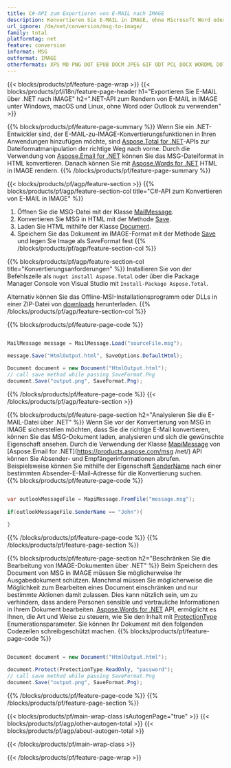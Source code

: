 ```yaml
---
title: C#-API zum Exportieren von E-MAIL nach IMAGE
description: Konvertieren Sie E-MAIL in IMAGE, ohne Microsoft Word oder Outlook auf .NET zu verwenden
url_ignore: /de/net/conversion/msg-to-image/
family: total
platformtag: net
feature: conversion
informat: MSG
outformat: IMAGE
otherformats: XPS MD PNG DOT EPUB DOCM JPEG GIF ODT PCL DOCX WORDML DOTX TEXT DOC FLATOPC EMF PS TIFF IMAGE RTF PDF SVG OTT
---
```

{{< blocks/products/pf/feature-page-wrap >}}
{{< blocks/products/pf/i18n/feature-page-header h1="Exportieren Sie E-MAIL über .NET nach IMAGE" h2=".NET-API zum Rendern von E-MAIL in IMAGE unter Windows, macOS und Linux, ohne Word oder Outlook zu verwenden" >}}

{{% blocks/products/pf/feature-page-summary %}}
Wenn Sie ein .NET-Entwickler sind, der E-MAIL-zu-IMAGE-Konvertierungsfunktionen in Ihren Anwendungen hinzufügen möchte, sind [Aspose.Total for .NET](https://products.aspose.com/total/net/)-APIs zur Dateiformatmanipulation der richtige Weg nach vorne. Durch die Verwendung von [Aspose.Email for .NET](https://products.aspose.com/email/net/) können Sie das MSG-Dateiformat in HTML konvertieren. Danach können Sie mit [Aspose.Words for .NET](https://products.aspose.com/words/net/) HTML in IMAGE rendern.
{{% /blocks/products/pf/feature-page-summary  %}}

{{< blocks/products/pf/agp/feature-section >}}
{{% blocks/products/pf/agp/feature-section-col title="C#-API zum Konvertieren von E-MAIL in IMAGE" %}}
1. Öffnen Sie die MSG-Datei mit der Klasse [MailMessage](https://reference.aspose.com/msg/net/aspose.msg/mailmessage).
2. Konvertieren Sie MSG in HTML mit der Methode [Save](https://reference.aspose.com/msg/net/aspose.msg.mailmessage/save/methods/3).
3. Laden Sie HTML mithilfe der Klasse [Document](https://reference.aspose.com/words/net/aspose.words/document).
4. Speichern Sie das Dokument im IMAGE-Format mit der Methode [Save](https://reference.aspose.com/words/net/aspose.words.document/save/methods/4) und legen Sie Image als SaveFormat fest
{{% /blocks/products/pf/agp/feature-section-col %}}

{{% blocks/products/pf/agp/feature-section-col title="Konvertierungsanforderungen" %}}
Installieren Sie von der Befehlszeile als ```nuget install Aspose.Total``` oder über die Package Manager Console von Visual Studio mit ```Install-Package Aspose.Total```.

Alternativ können Sie das Offline-MSI-Installationsprogramm oder DLLs in einer ZIP-Datei von [downloads](https://releases.aspose.com/total/net) herunterladen.
{{% /blocks/products/pf/agp/feature-section-col %}}

{{% blocks/products/pf/feature-page-code %}}

```cs

MailMessage message = MailMessage.Load("sourceFile.msg");
 
message.Save("HtmlOutput.html", SaveOptions.DefaultHtml);

Document document = new Document("HtmlOutput.html");
// call save method while passing SaveFormat.Png
document.Save("output.png", SaveFormat.Png); 
```

{{% /blocks/products/pf/feature-page-code %}}
{{< /blocks/products/pf/agp/feature-section >}}

{{% blocks/products/pf/feature-page-section  h2="Analysieren Sie die E-MAIL-Datei über .NET" %}}
Wenn Sie vor der Konvertierung von MSG in IMAGE sicherstellen möchten, dass Sie die richtige E-Mail konvertieren, können Sie das MSG-Dokument laden, analysieren und sich die gewünschte Eigenschaft ansehen. Durch die Verwendung der Klasse [MapiMessage](https://reference.aspose.com/msg/net/aspose.msg.mapi/mapimessage) von [Aspose.Email for .NET](https://products.aspose.com/msg /net/) API können Sie Absender- und Empfängerinformationen abrufen. Beispielsweise können Sie mithilfe der Eigenschaft [SenderName](https://reference.aspose.com/msg/net/aspose.msg.mapi/mapimessage/properties/sendername) nach einer bestimmten Absender-E-Mail-Adresse für die Konvertierung suchen.  
{{% blocks/products/pf/feature-page-code %}}

```cs

var outlookMessageFile = MapiMessage.FromFile("message.msg");
 
if(outlookMessageFile.SenderName == "John"){
    
}
```

{{% /blocks/products/pf/feature-page-code  %}}
{{% /blocks/products/pf/feature-page-section %}}

{{% blocks/products/pf/feature-page-section  h2="Beschränken Sie die Bearbeitung von IMAGE-Dokumenten über .NET" %}}
Beim Speichern des Document von MSG in IMAGE müssen Sie möglicherweise Ihr Ausgabedokument schützen. Manchmal müssen Sie möglicherweise die Möglichkeit zum Bearbeiten eines Document einschränken und nur bestimmte Aktionen damit zulassen. Dies kann nützlich sein, um zu verhindern, dass andere Personen sensible und vertrauliche Informationen in Ihrem Dokument bearbeiten. [Aspose.Words for .NET](https://products.aspose.com/words/net/) API, ermöglicht es Ihnen, die Art und Weise zu steuern, wie Sie den Inhalt mit [ProtectionType](https://reference.aspose.com/words/net/aspose.words/protectiontype) Enumerationsparameter. Sie können Ihr Dokument mit den folgenden Codezeilen schreibgeschützt machen. 
{{% blocks/products/pf/feature-page-code %}}

```cs

Document document = new Document("HtmlOutput.html");

document.Protect(ProtectionType.ReadOnly, "password");
// call save method while passing SaveFormat.Png
document.Save("output.png", SaveFormat.Png);  
```

{{% /blocks/products/pf/feature-page-code  %}}
{{% /blocks/products/pf/feature-page-section %}}

{{< blocks/products/pf/main-wrap-class isAutogenPage="true" >}}
{{< blocks/products/pf/agp/other-autogen-total >}}
{{< blocks/products/pf/agp/about-autogen-total >}}

{{< /blocks/products/pf/main-wrap-class >}}

{{< /blocks/products/pf/feature-page-wrap >}}